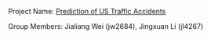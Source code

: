 Project Name: [Prediction of US Traffic Accidents](https://github.com/HeruWang743/Prediction-of-US-Traffic-Accidents)

Group Members: Jialiang Wei (jw2684), Jingxuan Li (jl4267)
